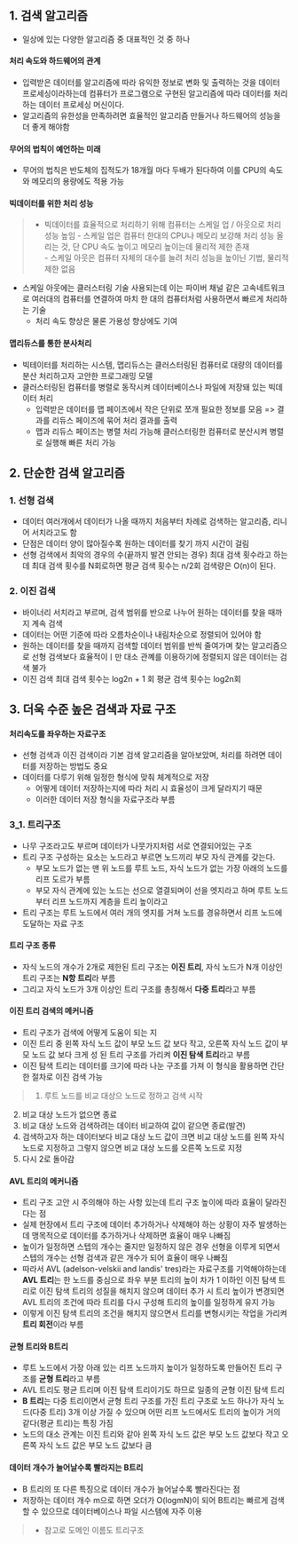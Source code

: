 ## 1. 검색 알고리즘
- 일상에 있는 다양한 알고리즘 중 대표적인 것 중 하나 


#### 처리 속도와 하드웨어의 관계
- 입력받은 데이터를 알고리즘에 따라 유익한 정보로 변화 및 출력하는 것을 데이터 프로세싱이라하는데 컴퓨터가 프로그램으로 구현된 알고리즘에 따라 데이터를 처리하는 데이터 프로세싱 머신이다.
- 알고리즘의 유한성을 만족하려면 효율적인 알고리즘 만들거나 하드웨어의 성능을 더 좋게 해야함

#### 무어의 법칙이 예언하는 미래
- 무어의 법칙은 반도체의 집적도가 18개월 마다 두배가 된다하여 이를 CPU의 속도와 메모리의 용량에도 적용 가능

#### 빅데이터를 위한 처리 성능
>- 빅데이터를 효율적으로 처리하기 위해 컴퓨터는 스케일 업 / 아웃으로 처리 성능 높임
	- 스케일 업은 컴퓨터 한대의 CPU나 메모리 보강해 처리 성능 올리는 것, 단 CPU 속도 높이고 메모리 높이는데 물리적 제한 존재	
	- 스케일 아웃은 컴퓨터 자체의 대수를 늘려 처리 성능을 높이닌 기법, 물리적 제한 없음
- 스케일 아웃에는 클러스터링 기술 사용되는데 이는 파이버 채널 같은 고속네트워크로 여러대의 컴퓨터를 연결하여 마치 한 대의 컴퓨터처럼 사용하면서 빠르게 처리하는 기술
	- 처리 속도 향상은 물론 가용성 향상에도 기여
    
#### 맵리듀스를 통한 분사처리
- 빅테이터를 처리하는 시스템, 맵리듀스는 클러스터링된 컴퓨터로 대량의 데이터를 분산 처리하고자 고안한 프로그래밍 모델
- 클러스터링된 컴퓨터를 병렬로 동작시켜 데이터베이스나 파일에 저장돼 있는 빅데이터 처리
	- 입력받은 데이터를 맵 페이즈에서 작은 단위로 쪼개 필요한 정보를 모음 => 결과를 리듀스 페이즈에 묶어 처리 결과를 출력
    - 맵과 리듀스 페이즈는 병렬 처리 가능해 클러스터링한 컴퓨터로 분산시켜 병렬로 실행해 빠른 처리 가능
    

## 2. 단순한 검색 알고리즘

### 1. 선형 검색
- 데이터 여러개에서 데이터가 나올 때까지 처음부터 차례로 검색하는 알고리즘, 리니어 서치라고도 함
- 단점은 데이터 양이 많아질수록 원하는 데이터를 찾기 까지 시간이 걸림
- 선형 검색에서 최악의 경우의 수(끝까지 발견 안되는 경우) 최대 검색 횟수라고 하는데 최대 검색 횟수를 N회로하면 평균 검색 횟수는 n/2회 검색량은 O(n)이 된다.

### 2. 이진 검색
- 바이너리 서치라고 부르며, 검색 범위를 반으로 나누어 원하는 데이터를 찾을 때까지 계속 검색
- 데이터는 어떤 기준에 따라 오름차순이나 내림차순으로 정렬되어 있어야 함
- 원하는 데이터를 찾을 때까지 검색할 데이터 범위를 반씩 줄여가며 찾는 알고리즘으로 선형 검색보다 효율적이ㅣ만 대소 관꼐를 이용하기에 정렬되지 않은 데이터는 검색 불가
- 이진 검색 최대 검색 횟수는 log2n + 1 회 평균 검색 횟수는 log2n회


## 3. 더욱 수준 높은 검색과 자료 구조

#### 처리속도를 좌우하는 자료구조
- 선형 검색과 이진 검색이라 기본 검색 알고리즘을 알아보았며, 처리를 하려면 데이터를 저장하는 방법도 중요
- 데이터를 다루기 위해 일정한 형식에 맞춰 체계적으로 저장
	- 어떻게 데이터 저장하는지에 따라 처리 시 효율성이 크게 달라지기 때문
    - 이러한 데이터 저장 형식을 자료구조라 부름
    
   
### 3_1. 트리구조

- 나무 구조라고도 부르며 데이터가 나뭇가지처럼 서로 연결되어있는 구조
- 트리 구조 구성하는 요소는 노드라고 부르면 노드끼리 부모 자식 관계를 갖는다.
	- 부모 노드가 없는 맨 위 노드를 루트 노드, 자식 노드가 없는 가장 아래의 노드를 리프 도르가 부름
    - 부모 자식 관계에 있는 노드는 선으로 열결되며이 선을 엣지라고 하며 루트 노드부터 리프 노드까지 계층을 트리 높이라고 
- 트리 구조는 루트 노드에서 여러 개의 엣지를 거쳐 노드를 경유하면서 리프 노드에 도달하는 자료 구조

#### 트리 구조 종류
- 자식 노드의 개수가 2개로 제한된 트리 구조는 **이진 트리**, 자식 노드가 N개 이상인 트리 구조는 **N항 트리**라 부름
- 그리고 자식 노드가 3개 이상인 트리 구조를 총칭해서 **다중 트리**라고 부름


#### 이진 트리 검색의 메커니즘

- 트리 구조가 검색에 어떻게 도움이 되는 지
- 이진 트리 중 왼쪽 자식 노드 값이 부모 노드 값 보다 작고, 오른쪽 자식 노드 값이 부모 노드 값 보다 크게 성 된 트리 구조를 가리켜 **이진 탐색 트리**라고 부름
- 이진 탐색 트리는 데이터를 크기에 따라 나눈 구조를 가져 이 형식을 활용하면 간단한 절차로 이진 검색 가능
>1. 루트 노드를 비교 대상으 노드로 정하고 검색 시작
2. 비교 대상 노드가 없으면 종료
3. 비교 대상 노드와 검색하려는 데이터 비교하여 값이 같으면 종료(발견)
4. 검색하고자 하는 데이터보다 비교 대상 노드 값이 크면 비교 대상 노드를 왼쪽 자식 노드로 지정하고 그렇지 않으면 비교 대상 노드를 오른쪽 노드로 지정
5. 다시 2로 돌아감


#### AVL 트리의 메커니즘
- 트리 구조 고안 시 주의해야 하는 사항 있는데 트리 구조 높이에 따라 효율이 달라진다는 점
- 실제 현장에서 트리 구조에 데이터 추가하거나 삭제해야 하는 상황이 자주 발생하는데 맹목적으로 데이터를 추가하거나 삭제하면 효율이 매우 나빠짐
- 높이가 일정하면 스텝의 개수는 줄지만 일정하지 않은 경우 선형을 이루게 되면서 스텝의 개수는 선형 검색과 같은 개수가 되어 효율이 매우 나빠짐
- 따라서 AVL (adelson-velskii and landis' tres)라는 자료구조를 기억해야하는데 **AVL 트리**는 한 노드를 중심으로 좌우 부분 트리의 높이 차가 1 이하인 이진 탐색 트리로 이진 탐색 트리의 성질을 해치지 않으며 데이터 추가 시 트리 높이가 변경되면 AVL 트리의 조건에 따라 트리를 다시 구성해 트리의 높이를 일정하게 유지 가능
- 이렇게 이진 탐색 트리의 조건을 해치지 않으면서 트리를 변형시키는 작업을 가리켜 **트리 회전**이라 부름


#### 균형 트리와 B트리
- 루트 노드에서 가장 아래 있는 리프 노드까지 높이가 일정하도록 만들어진 트리 구조를 **균형 트리**라고 부름
- AVL 트리도 평균 트리며 이진 탐색 트리이기도 하므로 일종의 균형 이진 탐색 트리
- **B 트리**는 다중 트리이면서 균형 트리 구조를 가진 트리 구조로 노드 하나가 자식 노드(다중 트리) 3개 이상 가질 수 있으며 어떤 리프 노드에서도 트리의 높이가 거의 같다(평균 트리)는 특징 가짐
- 노드의 대소 관계는 이진 트리와 같아 왼쪽 자식 노드 값은 부모 노드 값보다 작고 오른쪽 자식 노드 값은 부모 노드 값보다 큼

#### 데이터 개수가 늘어날수록 빨라지는 B트리
- B 트리의 또 다른 특징으로 데이터 개수가 늘어날수록 빨라진다는 점
- 저장하는 데이터 개수 m으로 하면 오더가 O(logmN)이 되어 B트리는 빠르게 검색할 수 있으므로 데이터베이스나 파일 시스템에 자주 이용

>- 참고로 도메인 이름도 트리구조